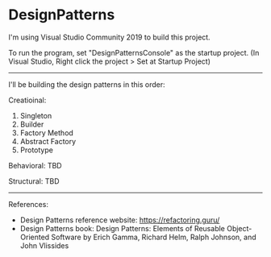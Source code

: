# DesignPatterns

I'm using Visual Studio Community 2019 to build this project.

To run the program, set "DesignPatternsConsole" as the startup project. (In Visual Studio, Right click the project > Set at Startup Project)

---

I'll be building the design patterns in this order:

Creatioinal:
  1. Singleton
  2. Builder
  3. Factory Method
  4. Abstract Factory
  5. Prototype

Behavioral: TBD

Structural: TBD

---
References:
* Design Patterns reference website: https://refactoring.guru/
* Design Patterns book: Design Patterns: Elements of Reusable Object-Oriented Software by Erich Gamma, Richard Helm, Ralph Johnson, and John Vlissides
